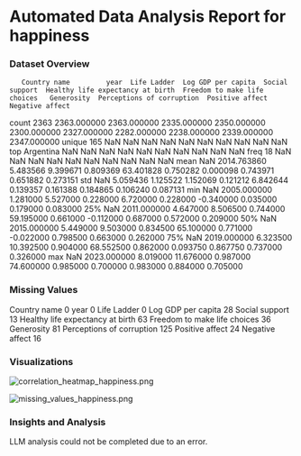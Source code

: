 # Automated Data Analysis Report for happiness

### Dataset Overview
       Country name         year  Life Ladder  Log GDP per capita  Social support  Healthy life expectancy at birth  Freedom to make life choices   Generosity  Perceptions of corruption  Positive affect  Negative affect
count          2363  2363.000000  2363.000000         2335.000000     2350.000000                       2300.000000                   2327.000000  2282.000000                2238.000000      2339.000000      2347.000000
unique          165          NaN          NaN                 NaN             NaN                               NaN                           NaN          NaN                        NaN              NaN              NaN
top       Argentina          NaN          NaN                 NaN             NaN                               NaN                           NaN          NaN                        NaN              NaN              NaN
freq             18          NaN          NaN                 NaN             NaN                               NaN                           NaN          NaN                        NaN              NaN              NaN
mean            NaN  2014.763860     5.483566            9.399671        0.809369                         63.401828                      0.750282     0.000098                   0.743971         0.651882         0.273151
std             NaN     5.059436     1.125522            1.152069        0.121212                          6.842644                      0.139357     0.161388                   0.184865         0.106240         0.087131
min             NaN  2005.000000     1.281000            5.527000        0.228000                          6.720000                      0.228000    -0.340000                   0.035000         0.179000         0.083000
25%             NaN  2011.000000     4.647000            8.506500        0.744000                         59.195000                      0.661000    -0.112000                   0.687000         0.572000         0.209000
50%             NaN  2015.000000     5.449000            9.503000        0.834500                         65.100000                      0.771000    -0.022000                   0.798500         0.663000         0.262000
75%             NaN  2019.000000     6.323500           10.392500        0.904000                         68.552500                      0.862000     0.093750                   0.867750         0.737000         0.326000
max             NaN  2023.000000     8.019000           11.676000        0.987000                         74.600000                      0.985000     0.700000                   0.983000         0.884000         0.705000

### Missing Values
Country name                          0
year                                  0
Life Ladder                           0
Log GDP per capita                   28
Social support                       13
Healthy life expectancy at birth     63
Freedom to make life choices         36
Generosity                           81
Perceptions of corruption           125
Positive affect                      24
Negative affect                      16

### Visualizations
![correlation_heatmap_happiness.png](.\happiness\correlation_heatmap_happiness.png)

![missing_values_happiness.png](.\happiness\missing_values_happiness.png)


### Insights and Analysis
LLM analysis could not be completed due to an error.
